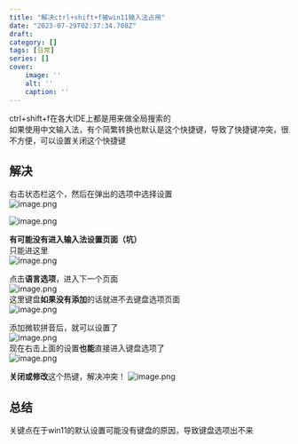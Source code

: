 ```yaml
---
title: "解决ctrl+shift+f被win11输入法占用"
date: "2023-07-29T02:37:34.708Z"
draft: 
category: [] 
tags: [日常]
series: []
cover: 
    image: ''
    alt: ''
    caption: ''
---
```


ctrl+shift+f在各大IDE上都是用来做全局搜索的  
如果使用中文输入法，有个简繁转换也默认是这个快捷键，导致了快捷键冲突，很不方便，可以设置关闭这个快捷键  
## 解决
右击状态栏这个，然后在弹出的选项中选择设置  
![image.png](https://image.jysgdyc.top:443/blog/20230729103253.png)

![image.png](https://image.jysgdyc.top:443/blog/20230729103329.png)

**有可能没有进入输入法设置页面（坑）**  
只能进这里  
![image.png](https://image.jysgdyc.top:443/blog/20230729103420.png)  

点击**语言选项**，进入下一个页面  
![image.png](https://image.jysgdyc.top:443/blog/20230729103443.png)  
这里键盘**如果没有添加**的话就进不去键盘选项页面  
![image.png](https://image.jysgdyc.top:443/blog/20230729103534.png)  

添加微软拼音后，就可以设置了  
![image.png](https://image.jysgdyc.top:443/blog/20230729103602.png)  
现在右击上面的设置**也能**直接进入键盘选项了  
![image.png](https://image.jysgdyc.top:443/blog/20230729103630.png)  

**关闭或修改**这个热键，解决冲突！
![image.png](https://image.jysgdyc.top:443/blog/20230729103707.png)  

## 总结
关键点在于win11的默认设置可能没有键盘的原因，导致键盘选项出不来


